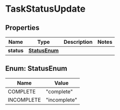 # TaskStatusUpdate

## Properties
Name | Type | Description | Notes
------------ | ------------- | ------------- | -------------
**status** | [**StatusEnum**](#StatusEnum) |  | 

<a name="StatusEnum"></a>
## Enum: StatusEnum
Name | Value
---- | -----
COMPLETE | &quot;complete&quot;
INCOMPLETE | &quot;incomplete&quot;
